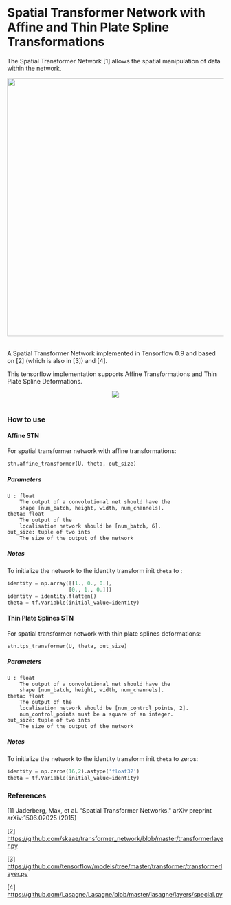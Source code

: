 # Spatial Transformer Network with Affine and Thin Plate Spline Transformations

The Spatial Transformer Network [1] allows the spatial manipulation of data within the network.

<div align="center">
  <img width="600px" src="http://i.imgur.com/ExGDVul.png"><br><br>
</div>

A Spatial Transformer Network implemented in Tensorflow 0.9 and based on [2] \(which is also in [3]\) and [4].

This tensorflow implementation supports Affine Transformations and Thin Plate Spline Deformations.


<div align="center">
  <img src="http://i.imgur.com/gfqLV3f.png"><br><br>
</div>

### How to use

#### Affine STN
For spatial transformer network with affine transformations:
```python
stn.affine_transformer(U, theta, out_size)
```

##### Parameters

    U : float 
        The output of a convolutional net should have the
        shape [num_batch, height, width, num_channels]. 
    theta: float   
        The output of the
        localisation network should be [num_batch, 6].
    out_size: tuple of two ints
        The size of the output of the network

##### Notes
To initialize the network to the identity transform init ``theta`` to :

```python
identity = np.array([[1., 0., 0.],
                    [0., 1., 0.]]) 
identity = identity.flatten()
theta = tf.Variable(initial_value=identity)
```        



#### Thin Plate Splines STN
For spatial transformer network with thin plate splines deformations:
```python
stn.tps_transformer(U, theta, out_size)
```

##### Parameters

    U : float 
        The output of a convolutional net should have the
        shape [num_batch, height, width, num_channels]. 
    theta: float   
        The output of the
        localisation network should be [num_control_points, 2].
        num_control_points must be a square of an integer.
    out_size: tuple of two ints
        The size of the output of the network
        
##### Notes
To initialize the network to the identity transform init ``theta`` to zeros:

```python
identity = np.zeros(16,2).astype('float32')
theta = tf.Variable(initial_value=identity)
```        

    
### References

[1] Jaderberg, Max, et al. "Spatial Transformer Networks." arXiv preprint arXiv:1506.02025 (2015)

[2] https://github.com/skaae/transformer_network/blob/master/transformerlayer.py

[3] https://github.com/tensorflow/models/tree/master/transformer/transformerlayer.py

[4] https://github.com/Lasagne/Lasagne/blob/master/lasagne/layers/special.py
